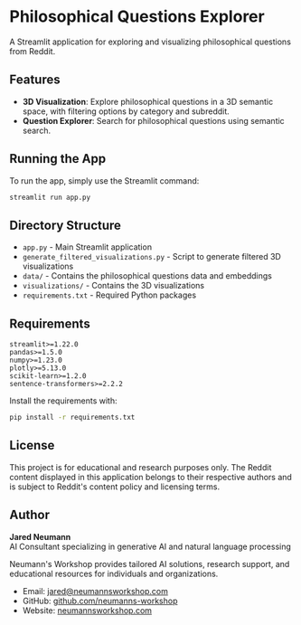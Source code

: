 # Philosophical Questions Explorer

A Streamlit application for exploring and visualizing philosophical questions from Reddit.

## Features

- **3D Visualization**: Explore philosophical questions in a 3D semantic space, with filtering options by category and subreddit.
- **Question Explorer**: Search for philosophical questions using semantic search.

## Running the App

To run the app, simply use the Streamlit command:

```bash
streamlit run app.py
```

## Directory Structure

- `app.py` - Main Streamlit application
- `generate_filtered_visualizations.py` - Script to generate filtered 3D visualizations
- `data/` - Contains the philosophical questions data and embeddings
- `visualizations/` - Contains the 3D visualizations
- `requirements.txt` - Required Python packages

## Requirements

```
streamlit>=1.22.0
pandas>=1.5.0
numpy>=1.23.0
plotly>=5.13.0
scikit-learn>=1.2.0
sentence-transformers>=2.2.2
```

Install the requirements with:

```bash
pip install -r requirements.txt
```

## License

This project is for educational and research purposes only. The Reddit content displayed in this application belongs to their respective authors and is subject to Reddit's content policy and licensing terms.

## Author

**Jared Neumann**  
AI Consultant specializing in generative AI and natural language processing

Neumann's Workshop provides tailored AI solutions, research support, and educational resources for individuals and organizations.

- Email: [jared@neumannsworkshop.com](mailto:jared@neumannsworkshop.com)
- GitHub: [github.com/neumanns-workshop](https://github.com/neumanns-workshop)
- Website: [neumannsworkshop.com](https://neumannsworkshop.com/) 
